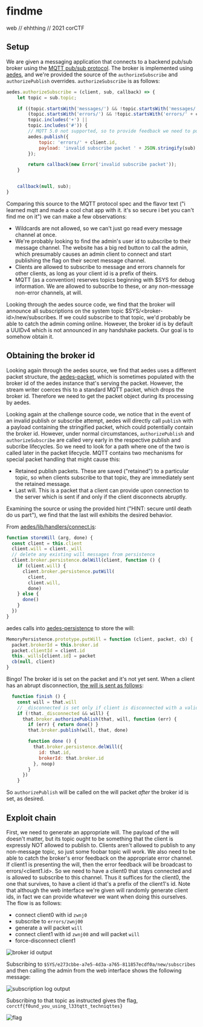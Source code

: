 # findme
web // ehhthing // 2021 corCTF

## Setup

We are given a messaging application that connects to a backend pub/sub broker using the [MQTT pub/sub protocol](http://docs.oasis-open.org/mqtt/mqtt/v3.1.1/os/mqtt-v3.1.1-os.html).  The broker is implemented using [aedes](https://github.com/moscajs/aedes), and we're provided the source of the `authorizeSubscribe` and `authorizePublish` overrides.  `authorizeSubscribe` is as follows:

```js
aedes.authorizeSubscribe = (client, sub, callback) => {
	let topic = sub.topic;

	if ((topic.startsWith('messages/') && !topic.startsWith('messages/' + client.id)) || 
		(topic.startsWith('errors/') && !topic.startsWith('errors/' + client.id)) || 
		topic.includes('+') ||
		topic.includes('#')) {
		// MQTT 5.0 not supported, so to provide feedback we need to publish a message :(
		aedes.publish({
			topic: 'errors/' + client.id,
			payload: 'invalid subscribe packet ' + JSON.stringify(sub)
		});

		return callback(new Error('invalid subscribe packet'));
	}


	callback(null, sub);
}
```

Comparing this source to the MQTT protocol spec and the flavor text ("i learned mqtt and made a cool chat app with it. it's so secure i bet you can't find me on it") we can make a few observations:
* Wildcards are not allowed, so we can't just go read every message channel at once.
* We're probably looking to find the admin's user id to subscribe to their message channel.  The website has a big red button to call the admin, which presumably causes an admin client to connect and start publishing the flag on their secret message channel.
* Clients are allowed to subscribe to message and errors channels for other clients, as long as your client id is a prefix of theirs.
* MQTT (as a convention) reserves topics beginning with $SYS for debug information.  We are allowed to subscribe to these, or any non-message non-error channels, at will.

Looking through the aedes source code, we find that the broker will announce all subscriptions on the system topic $SYS/\<broker-id\>/new/subscribes.  If we could subscribe to that topic, we'd probably be able to catch the admin coming online.  However, the broker id is by default a UUIDv4 which is not announced in any handshake packets.  Our goal is to somehow obtain it.

## Obtaining the broker id

Looking again through the aedes source, we find that aedes uses a different packet structure, the [aedes-packet](https://github.com/moscajs/aedes-packet/), which is sometimes populated with the broker id of the aedes instance that's serving the packet.  However, the stream writer coerces this to a standard MQTT packet, which drops the broker id.  Therefore we need to get the packet object during its processing by aedes.

Looking again at the challenge source code, we notice that in the event of an invalid publish or subscribe attempt, aedes will directly call `publish` with a payload containing the stringified packet, which could potentially contain the broker id.  However, under normal circumstances, `authorizePublish` and `authorizeSubscribe` are called very early in the respective publish and subcribe lifecycles.  So we need to look for a path where one of the two is called later in the packet lifecycle.  MQTT contains two mechanisms for special packet handling that might cause this:
* Retained publish packets.  These are saved ("retained") to a particular topic, so when clients subscribe to that topic, they are immediately sent the retained message.
* Last will.  This is a packet that a client can provide upon connection to the server which is sent if and only if the client disconnects abruptly.

Examining the source or using the provided hint ("HINT: secure until death do us part"), we find that the last will exhibits the desired behavior.

From [aedes/lib/handlers/connect.js](https://github.com/moscajs/aedes/blob/main/lib/handlers/connect.js#L194):
```js
function storeWill (arg, done) {
  const client = this.client
  client.will = client._will
  // delete any existing will messages from persistence
  client.broker.persistence.delWill(client, function () {
    if (client.will) {
      client.broker.persistence.putWill(
        client,
        client.will,
        done)
    } else {
      done()
    }
  })
}
```

aedes calls into [aedes-persistence](https://github.com/moscajs/aedes-persistence/blob/master/persistence.js#L296) to store the will:

```js
MemoryPersistence.prototype.putWill = function (client, packet, cb) {
  packet.brokerId = this.broker.id
  packet.clientId = client.id
  this._wills[client.id] = packet
  cb(null, client)
}
```

Bingo!  The broker id is set on the packet and it's not yet sent.  When a client has an abrupt disconnection, [the will is sent as follows](https://github.com/moscajs/aedes/blob/main/lib/client.js#L294):

```js
  function finish () {
    const will = that.will
    // _disconnected is set only if client is disconnected with a valid disconnect packet
    if (!that._disconnected && will) {
      that.broker.authorizePublish(that, will, function (err) {
        if (err) { return done() }
        that.broker.publish(will, that, done)

        function done () {
          that.broker.persistence.delWill({
            id: that.id,
            brokerId: that.broker.id
          }, noop)
        }
      })
    }
```

So `authorizePublish` will be called on the will packet _after_ the broker id is set, as desired.

## Exploit chain

First, we need to generate an appropriate will.  The payload of the will doesn't matter, but its topic ought to be something that the client is expressly NOT allowed to publish to.  Clients aren't allowed to publish to any non-message topic, so just some foobar topic will work.  We also need to be able to catch the broker's error feedback on the appropriate error channel.  If client1 is presenting the will, then the error feedback will be broadcast to errors/\<client1.id\>.  So we need to have a client0 that stays connected and is allowed to subscribe to this channel.  Thus it suffices for the client0, the one that survives, to have a client id that's a prefix of the client1's id.  Note that although the web interface we're given will randomly generate client ids, in fact we can provide whatever we want when doing this ourselves.  The flow is as follows:

* connect client0 with id `zwnj0`
* subscribe to `errors/zwnj00`
* generate a will packet `will`
* connect client1 with id `zwnj00` and will packet `will`
* force-disconnect client1

![broker id output](/images/1.png)

Subscribing to `$SYS/e273cbbe-a7e5-4d3a-a765-811857ecdf0a/new/subscribes` and then calling the admin from the web interface shows the following message:

![subscription log output](/images/2.png)

Subscribing to that topic as instructed gives the flag, `corctf{f0und_you_using_l33tqtt_techniqttes}`

![flag](/images/3.png)